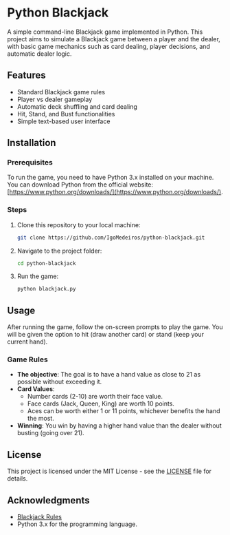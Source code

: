 # Python Blackjack

A simple command-line Blackjack game implemented in Python. This project aims to simulate a Blackjack game between a player and the dealer, with basic game mechanics such as card dealing, player decisions, and automatic dealer logic.

## Features
- Standard Blackjack game rules
- Player vs dealer gameplay
- Automatic deck shuffling and card dealing
- Hit, Stand, and Bust functionalities
- Simple text-based user interface

## Installation

### Prerequisites
To run the game, you need to have Python 3.x installed on your machine. You can download Python from the official website: [https://www.python.org/downloads/](https://www.python.org/downloads/).

### Steps
1. Clone this repository to your local machine:
   ```bash
   git clone https://github.com/IgoMedeiros/python-blackjack.git
   ```

2. Navigate to the project folder:
   ```bash
   cd python-blackjack
   ```

3. Run the game:
   ```bash
   python blackjack.py
   ```

## Usage

After running the game, follow the on-screen prompts to play the game. You will be given the option to hit (draw another card) or stand (keep your current hand).

### Game Rules

- **The objective**: The goal is to have a hand value as close to 21 as possible without exceeding it.
- **Card Values**:
  - Number cards (2-10) are worth their face value.
  - Face cards (Jack, Queen, King) are worth 10 points.
  - Aces can be worth either 1 or 11 points, whichever benefits the hand the most.
- **Winning**: You win by having a higher hand value than the dealer without busting (going over 21).

## License

This project is licensed under the MIT License - see the [LICENSE](LICENSE) file for details.

## Acknowledgments

- [Blackjack Rules](https://en.wikipedia.org/wiki/Blackjack)
- Python 3.x for the programming language.

